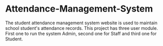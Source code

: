 # Attendance-Management-System
The student attendance management system website is used to maintain school student's attendance records. This project has three user module.  First one to run the system Admin, second one for Staff and  third one for Student.
